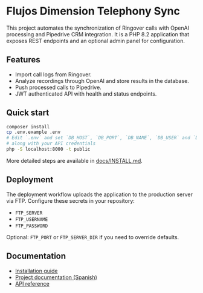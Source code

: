 # Flujos Dimension Telephony Sync

This project automates the synchronization of Ringover calls with OpenAI processing and Pipedrive CRM integration. It is a PHP 8.2 application that exposes REST endpoints and an optional admin panel for configuration.

## Features

- Import call logs from Ringover.
- Analyze recordings through OpenAI and store results in the database.
- Push processed calls to Pipedrive.
- JWT authenticated API with health and status endpoints.

## Quick start

```bash
composer install
cp .env.example .env
# Edit `.env` and set `DB_HOST`, `DB_PORT`, `DB_NAME`, `DB_USER` and `DB_PASS`
# along with your API credentials
php -S localhost:8000 -t public
```

More detailed steps are available in [docs/INSTALL.md](docs/INSTALL.md).

## Deployment

The deployment workflow uploads the application to the production server via FTP. Configure these secrets in your repository:
- `FTP_SERVER`
- `FTP_USERNAME`
- `FTP_PASSWORD`

Optional: `FTP_PORT` or `FTP_SERVER_DIR` if you need to override defaults.

## Documentation

- [Installation guide](docs/INSTALL.md)
- [Project documentation (Spanish)](docs/README_es.md)
- [API reference](docs/API.md)
